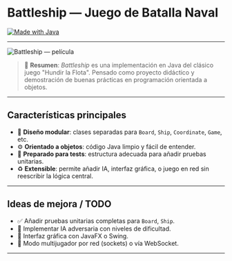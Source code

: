 # Battleship — Juego de Batalla Naval 

[![Made with Java](https://img.shields.io/badge/Language-Java-blue?logo=java)](https://www.java.com) <!-- badge -->


---

<!-- Imagen principal -->

![Battleship — película](https://www.accioncine.es/wp-content/uploads/2012/03/battleship-TR.jpg)

> 🎯 **Resumen**: *Battleship* es una implementación en Java del clásico juego "Hundir la Flota". Pensado como proyecto didáctico y demostración de buenas prácticas en programación orientada a objetos.

---



## Características principales

* 🧭 **Diseño modular**: clases separadas para `Board`, `Ship`, `Coordinate`, `Game`, etc.
* ⚙️ **Orientado a objetos**: código Java limpio y fácil de entender.
* 🧪 **Preparado para tests**: estructura adecuada para añadir pruebas unitarias.
* ♻️ **Extensible**: permite añadir IA, interfaz gráfica, o juego en red sin reescribir la lógica central.


---


## Ideas de mejora / TODO

* ✅ Añadir pruebas unitarias completas para `Board`, `Ship`.
* 🔲 Implementar IA adversaria con niveles de dificultad.
* 🔲 Interfaz gráfica con JavaFX o Swing.
* 🔲 Modo multijugador por red (sockets) o vía WebSocket.

---
